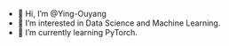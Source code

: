- 👋 Hi, I’m @Ying-Ouyang
- 👀 I’m interested in Data Science and Machine Learning.
- 🌱 I’m currently learning PyTorch.
<!--- - 💞️ I’m looking to collaborate on ... --->
<!--- - 📫 How to reach me: ... --->

<!---
Ying-Ouyang/Ying-Ouyang is a ✨ special ✨ repository because its `README.md` (this file) appears on your GitHub profile.
You can click the Preview link to take a look at your changes.
--->
